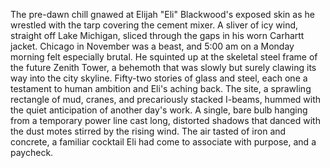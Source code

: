 The pre-dawn chill gnawed at Elijah "Eli" Blackwood's exposed skin as he wrestled with the tarp covering the cement mixer.  A sliver of icy wind, straight off Lake Michigan, sliced through the gaps in his worn Carhartt jacket. Chicago in November was a beast, and 5:00 am on a Monday morning felt especially brutal.  He squinted up at the skeletal steel frame of the future Zenith Tower, a behemoth that was slowly but surely clawing its way into the city skyline.  Fifty-two stories of glass and steel, each one a testament to human ambition and Eli's aching back. The site, a sprawling rectangle of mud, cranes, and precariously stacked I-beams, hummed with the quiet anticipation of another day's work.  A single, bare bulb hanging from a temporary power line cast long, distorted shadows that danced with the dust motes stirred by the rising wind. The air tasted of iron and concrete, a familiar cocktail Eli had come to associate with purpose, and a paycheck.
